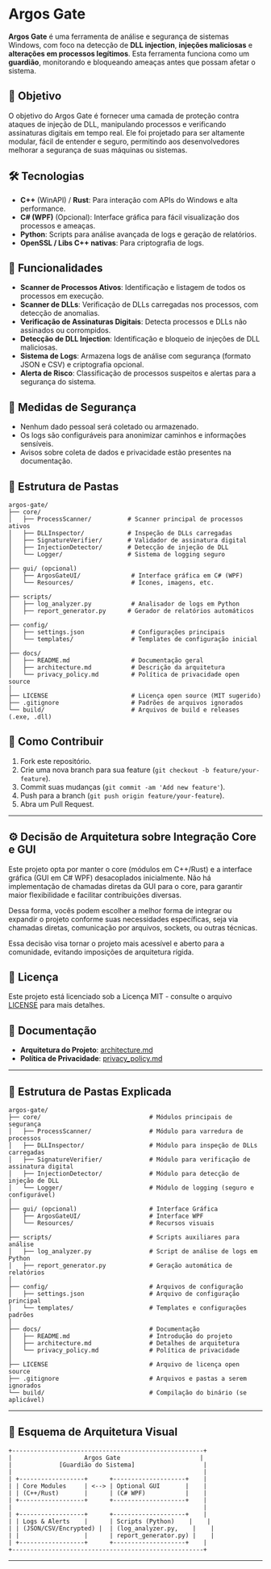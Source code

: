 # Argos Gate

**Argos Gate** é uma ferramenta de análise e segurança de sistemas Windows, com foco na detecção de **DLL injection**, **injeções maliciosas** e **alterações em processos legítimos**. Esta ferramenta funciona como um **guardião**, monitorando e bloqueando ameaças antes que possam afetar o sistema.

## 🚀 Objetivo

O objetivo do Argos Gate é fornecer uma camada de proteção contra ataques de injeção de DLL, manipulando processos e verificando assinaturas digitais em tempo real. Ele foi projetado para ser altamente modular, fácil de entender e seguro, permitindo aos desenvolvedores melhorar a segurança de suas máquinas ou sistemas.

## 🛠️ Tecnologias

- **C++** (WinAPI) / **Rust**: Para interação com APIs do Windows e alta performance.
- **C# (WPF)** (Opcional): Interface gráfica para fácil visualização dos processos e ameaças.
- **Python**: Scripts para análise avançada de logs e geração de relatórios.
- **OpenSSL / Libs C++ nativas**: Para criptografia de logs.

## 🧩 Funcionalidades

- **Scanner de Processos Ativos**: Identificação e listagem de todos os processos em execução.
- **Scanner de DLLs**: Verificação de DLLs carregadas nos processos, com detecção de anomalias.
- **Verificação de Assinaturas Digitais**: Detecta processos e DLLs não assinados ou corrompidos.
- **Detecção de DLL Injection**: Identificação e bloqueio de injeções de DLL maliciosas.
- **Sistema de Logs**: Armazena logs de análise com segurança (formato JSON e CSV) e criptografia opcional.
- **Alerta de Risco**: Classificação de processos suspeitos e alertas para a segurança do sistema.

## 🔐 Medidas de Segurança

- Nenhum dado pessoal será coletado ou armazenado.
- Os logs são configuráveis para anonimizar caminhos e informações sensíveis.
- Avisos sobre coleta de dados e privacidade estão presentes na documentação.

## 📂 Estrutura de Pastas

```plaintext
argos-gate/
├── core/
│   ├── ProcessScanner/          # Scanner principal de processos ativos
│   ├── DLLInspector/            # Inspeção de DLLs carregadas
│   ├── SignatureVerifier/       # Validador de assinatura digital
│   ├── InjectionDetector/       # Detecção de injeção de DLL
│   └── Logger/                  # Sistema de logging seguro
│
├── gui/ (opcional)
│   ├── ArgosGateUI/              # Interface gráfica em C# (WPF)
│   └── Resources/                # Ícones, imagens, etc.
│
├── scripts/
│   ├── log_analyzer.py           # Analisador de logs em Python
│   ├── report_generator.py      # Gerador de relatórios automáticos
│
├── config/
│   ├── settings.json             # Configurações principais
│   └── templates/                # Templates de configuração inicial
│
├── docs/
│   ├── README.md                 # Documentação geral
│   ├── architecture.md           # Descrição da arquitetura
│   └── privacy_policy.md         # Política de privacidade open source
│
├── LICENSE                       # Licença open source (MIT sugerido)
├── .gitignore                    # Padrões de arquivos ignorados
└── build/                        # Arquivos de build e releases (.exe, .dll)
```

## 🔄 Como Contribuir

1. Fork este repositório.
2. Crie uma nova branch para sua feature (`git checkout -b feature/your-feature`).
3. Commit suas mudanças (`git commit -am 'Add new feature'`).
4. Push para a branch (`git push origin feature/your-feature`).
5. Abra um Pull Request.

---

## ⚙️ Decisão de Arquitetura sobre Integração Core e GUI

Este projeto opta por manter o core (módulos em C++/Rust) e a interface gráfica (GUI em C# WPF) desacoplados inicialmente. Não há implementação de chamadas diretas da GUI para o core, para garantir maior flexibilidade e facilitar contribuições diversas.

Dessa forma, vocês podem escolher a melhor forma de integrar ou expandir o projeto conforme suas necessidades específicas, seja via chamadas diretas, comunicação por arquivos, sockets, ou outras técnicas.

Essa decisão visa tornar o projeto mais acessível e aberto para a comunidade, evitando imposições de arquitetura rígida.

## 📑 Licença

Este projeto está licenciado sob a Licença MIT - consulte o arquivo [LICENSE](LICENSE) para mais detalhes.

## 📜 Documentação

- **Arquitetura do Projeto**: [architecture.md](docs/architecture.md)
- **Política de Privacidade**: [privacy_policy.md](docs/privacy_policy.md)

---

## 🔄 Estrutura de Pastas Explicada

```plaintext
argos-gate/
├── core/                              # Módulos principais de segurança
│   ├── ProcessScanner/                # Módulo para varredura de processos
│   ├── DLLInspector/                  # Módulo para inspeção de DLLs carregadas
│   ├── SignatureVerifier/             # Módulo para verificação de assinatura digital
│   ├── InjectionDetector/             # Módulo para detecção de injeção de DLL
│   └── Logger/                        # Módulo de logging (seguro e configurável)
│
├── gui/ (opcional)                    # Interface Gráfica
│   ├── ArgosGateUI/                   # Interface WPF
│   └── Resources/                     # Recursos visuais
│
├── scripts/                           # Scripts auxiliares para análise
│   ├── log_analyzer.py                # Script de análise de logs em Python
│   ├── report_generator.py            # Geração automática de relatórios
│
├── config/                            # Arquivos de configuração
│   ├── settings.json                  # Arquivo de configuração principal
│   └── templates/                     # Templates e configurações padrões
│
├── docs/                              # Documentação
│   ├── README.md                      # Introdução do projeto
│   ├── architecture.md                # Detalhes de arquitetura
│   └── privacy_policy.md              # Política de privacidade
│
├── LICENSE                            # Arquivo de licença open source
├── .gitignore                         # Arquivos e pastas a serem ignorados
└── build/                             # Compilação do binário (se aplicável)
```

---

## 🔄 Esquema de Arquitetura Visual



```plaintext
+-----------------------------------------------------+
|                    Argos Gate                      |
|             [Guardião do Sistema]                   |
|                                                     |
| +------------------+      +--------------------+    |
| | Core Modules     | <--> | Optional GUI       |    |
| | (C++/Rust)       |      | (C# WPF)           |    |
| +------------------+      +--------------------+    |
|                                                     |
| +------------------+      +--------------------+    |
| | Logs & Alerts    |      | Scripts (Python)    |    |
| | (JSON/CSV/Encrypted) |  | (log_analyzer.py,    |    |
| |                  |      | report_generator.py) |    |
| +------------------+      +--------------------+    |
+-----------------------------------------------------+
```

---

